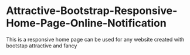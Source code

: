 # Attractive-Bootstrap-Responsive-Home-Page-Online-Notification
This is a responsive home page can be used for any website created with bootstap attractive and fancy
